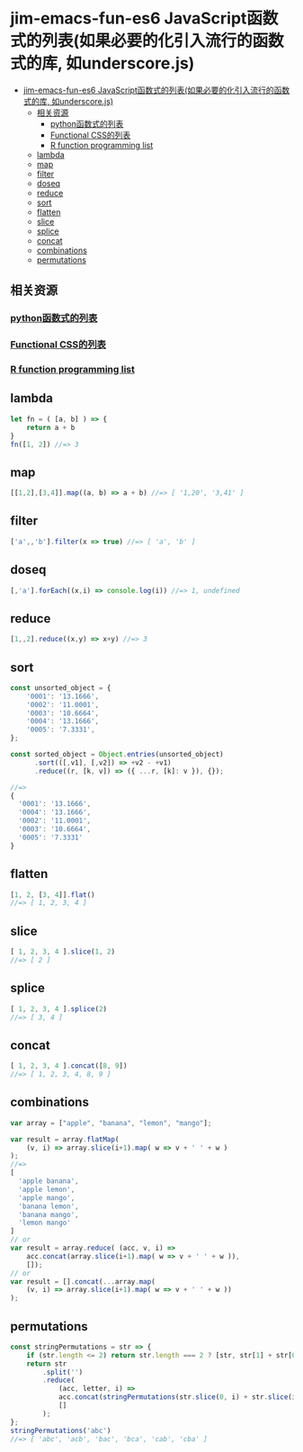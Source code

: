 # jim-emacs-fun-es6 JavaScript函数式的列表(如果必要的化引入流行的函数式的库, 如underscore.js)

- [jim-emacs-fun-es6 JavaScript函数式的列表(如果必要的化引入流行的函数式的库, 如underscore.js)](#jim-emacs-fun-es6-javascript%E5%87%BD%E6%95%B0%E5%BC%8F%E7%9A%84%E5%88%97%E8%A1%A8%E5%A6%82%E6%9E%9C%E5%BF%85%E8%A6%81%E7%9A%84%E5%8C%96%E5%BC%95%E5%85%A5%E6%B5%81%E8%A1%8C%E7%9A%84%E5%87%BD%E6%95%B0%E5%BC%8F%E7%9A%84%E5%BA%93-%E5%A6%82underscorejs)
  - [相关资源](#%E7%9B%B8%E5%85%B3%E8%B5%84%E6%BA%90)
    - [python函数式的列表](#python%E5%87%BD%E6%95%B0%E5%BC%8F%E7%9A%84%E5%88%97%E8%A1%A8)
    - [Functional CSS的列表](#functional-css%E7%9A%84%E5%88%97%E8%A1%A8)
    - [R function programming list](#r-function-programming-list)
  - [lambda](#lambda)
  - [map](#map)
  - [filter](#filter)
  - [doseq](#doseq)
  - [reduce](#reduce)
  - [sort](#sort)
  - [flatten](#flatten)
  - [slice](#slice)
  - [splice](#splice)
  - [concat](#concat)
  - [combinations](#combinations)
  - [permutations](#permutations)

## 相关资源
### [python函数式的列表](https://github.com/FPTensorFlow/jim-emacs-fun-py)
### [Functional CSS的列表](https://github.com/chanshunli/jim-emacs-fun-tachyons-flex-css)
### [R function programming list](https://github.com/chanshunli/jim-emacs-fun-r-lisp)

## lambda

``` javascript
let fn = ( [a, b] ) => {
    return a + b
}
fn([1, 2]) //=> 3

```

## map

``` javascript
[[1,2],[3,4]].map((a, b) => a + b) //=> [ '1,20', '3,41' ]
```
## filter

``` javascript
['a',,'b'].filter(x => true) //=> [ 'a', 'b' ]
```

## doseq

``` javascript
[,'a'].forEach((x,i) => console.log(i)) //=> 1, undefined
```

## reduce

``` javascript
[1,,2].reduce((x,y) => x+y) //=> 3
```
## sort

``` javascript
const unsorted_object = {
    '0001': '13.1666',
    '0002': '11.0001',
    '0003': '10.6664',
    '0004': '13.1666',
    '0005': '7.3331',
};

const sorted_object = Object.entries(unsorted_object)
      .sort(([,v1], [,v2]) => +v2 - +v1)
      .reduce((r, [k, v]) => ({ ...r, [k]: v }), {});

//=>
{
  '0001': '13.1666',
  '0004': '13.1666',
  '0002': '11.0001',
  '0003': '10.6664',
  '0005': '7.3331'
}
```
## flatten

``` javascript
[1, 2, [3, 4]].flat()
//=> [ 1, 2, 3, 4 ]
```
## slice

``` javascript
[ 1, 2, 3, 4 ].slice(1, 2)
//=> [ 2 ]
```
## splice

``` javascript
[ 1, 2, 3, 4 ].splice(2)
//=> [ 3, 4 ]
```

## concat

``` javascript
[ 1, 2, 3, 4 ].concat([8, 9])
//=> [ 1, 2, 3, 4, 8, 9 ]
```
## combinations

``` javascript
var array = ["apple", "banana", "lemon", "mango"];

var result = array.flatMap(
    (v, i) => array.slice(i+1).map( w => v + ' ' + w )
);
//=>
[
  'apple banana',
  'apple lemon',
  'apple mango',
  'banana lemon',
  'banana mango',
  'lemon mango'
]
// or
var result = array.reduce( (acc, v, i) =>
    acc.concat(array.slice(i+1).map( w => v + ' ' + w )),
    []);
// or
var result = [].concat(...array.map(
    (v, i) => array.slice(i+1).map( w => v + ' ' + w ))
);
```
## permutations

``` javascript
const stringPermutations = str => {
    if (str.length <= 2) return str.length === 2 ? [str, str[1] + str[0]] : [str];
    return str
        .split('')
        .reduce(
            (acc, letter, i) =>
            acc.concat(stringPermutations(str.slice(0, i) + str.slice(i + 1)).map(val => letter + val)),
            []
        );
};
stringPermutations('abc')
//=> [ 'abc', 'acb', 'bac', 'bca', 'cab', 'cba' ]
```

